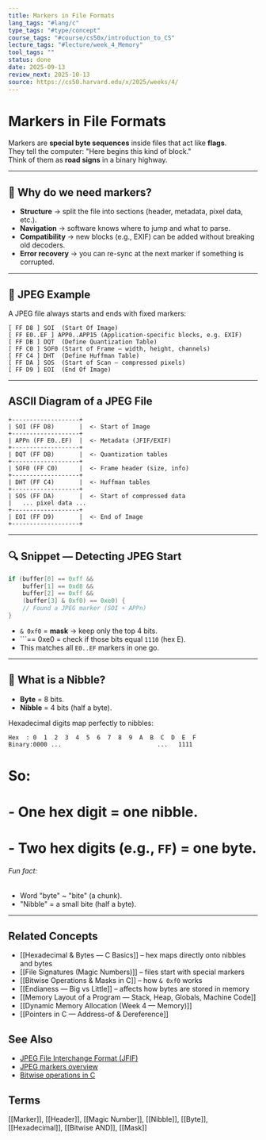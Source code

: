 ```yaml
---
title: Markers in File Formats
lang_tags: "#lang/c"
type_tags: "#type/concept"
course_tags: "#course/cs50x/introduction_to_CS"
lecture_tags: "#lecture/week_4_Memory"
tool_tags: ""
status: done
date: 2025-09-13
review_next: 2025-10-13
source: https://cs50.harvard.edu/x/2025/weeks/4/
---
```


# Markers in File Formats

Markers are **special byte sequences** inside files that act like **flags**.  
They tell the computer: "Here begins this kind of block."  
Think of them as **road signs** in a binary highway.

---

## 🧩 Why do we need markers?
- **Structure** → split the file into sections (header, metadata, pixel data, etc.).  
- **Navigation** → software knows where to jump and what to parse.  
- **Compatibility** → new blocks (e.g., EXIF) can be added without breaking old decoders.  
- **Error recovery** → you can re-sync at the next marker if something is corrupted.

---

## 📸 JPEG Example

A JPEG file always starts and ends with fixed markers:

```
[ FF D8 ] SOI  (Start Of Image)
[ FF E0..EF ] APP0..APP15 (Application-specific blocks, e.g. EXIF)
[ FF DB ] DQT  (Define Quantization Table)
[ FF C0 ] SOF0 (Start of Frame – width, height, channels)
[ FF C4 ] DHT  (Define Huffman Table)
[ FF DA ] SOS  (Start of Scan – compressed pixels)
[ FF D9 ] EOI  (End Of Image)
```

---

## ASCII Diagram of a JPEG File

```
+-------------------+
| SOI (FF D8)       |  <- Start of Image
+-------------------+
| APPn (FF E0..EF)  |  <- Metadata (JFIF/EXIF)
+-------------------+
| DQT (FF DB)       |  <- Quantization tables
+-------------------+
| SOF0 (FF C0)      |  <- Frame header (size, info)
+-------------------+
| DHT (FF C4)       |  <- Huffman tables
+-------------------+
| SOS (FF DA)       |  <- Start of compressed data
|   ... pixel data ... 
+-------------------+
| EOI (FF D9)       |  <- End of Image
+-------------------+
```

---

## 🔍 Snippet — Detecting JPEG Start

```c
if (buffer[0] == 0xff &&
    buffer[1] == 0xd8 &&
    buffer[2] == 0xff &&
    (buffer[3] & 0xf0) == 0xe0) {
    // Found a JPEG marker (SOI + APPn)
}
```

- ``& 0xf0`` = **mask** → keep only the top 4 bits.  
- ```== 0xe0 = check if those bits equal `1110` (hex E).  
- This matches all `E0..EF` markers in one go.

---

## 🔢 What is a Nibble?

- **Byte** = 8 bits.  
- **Nibble** = 4 bits (half a byte).  

Hexadecimal digits map perfectly to nibbles:  
```
Hex  : 0  1  2  3  4  5  6  7  8  9  A  B  C  D  E  F
Binary:0000 ...                           ...   1111
```

# So:
# - One **hex digit** = one **nibble**.  
# - Two hex digits (e.g., `FF`) = one **byte**.

###### Fun fact:  
- Word "byte" ~ "bite" (a chunk).  
- "Nibble" = a small bite (half a byte).

---

## Related Concepts
- [[Hexadecimal & Bytes — C Basics]] – hex maps directly onto nibbles and bytes  
- [[File Signatures (Magic Numbers)]] – files start with special markers  
- [[Bitwise Operations & Masks in C]] – how `& 0xf0` works  
- [[Endianess — Big vs Little]] – affects how bytes are stored in memory  
- [[Memory Layout of a Program — Stack, Heap, Globals, Machine Code]]  
- [[Dynamic Memory Allocation (Week 4 — Memory)]]  
- [[Pointers in C — Address-of & Dereference]]  

## See Also
- [JPEG File Interchange Format (JFIF)](https://www.w3.org/Graphics/JPEG/jfif3.pdf)  
- [JPEG markers overview](https://en.wikipedia.org/wiki/JPEG#Syntax_and_structure)  
- [Bitwise operations in C](https://en.cppreference.com/w/c/language/operator_arithmetic)  

## Terms
[[Marker]], [[Header]], [[Magic Number]], [[Nibble]], [[Byte]], [[Hexadecimal]], [[Bitwise AND]], [[Mask]]
